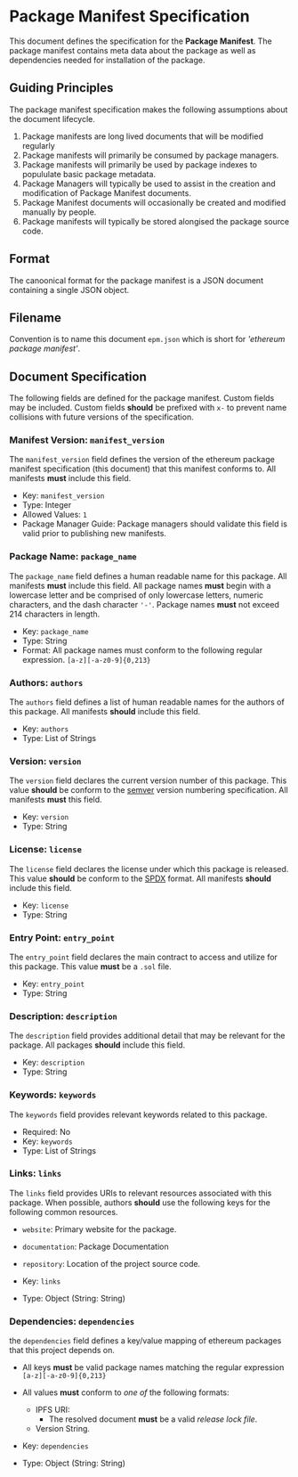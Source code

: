 # Package Manifest Specification

This document defines the specification for the **Package Manifest**.  The
package manifest contains meta data about the package as well as dependencies
needed for installation of the package.


## Guiding Principles

The package manifest specification makes the following assumptions about the
document lifecycle.

1. Package manifests are long lived documents that will be modified regularly
2. Package manifests will primarily be consumed by package managers.
3. Package manifests will primarily be used by package indexes to popululate basic package metadata.
2. Package Managers will typically be used to assist in the creation and modification of Package Manifest documents.
4. Package Manifest documents will occasionally be created and modified manually by people.
4. Package manifests will typically be stored alongised the package source code.


## Format

The canoonical format for the package manifest is a JSON document containing a
single JSON object.  


## Filename

Convention is to name this document `epm.json` which is short for *'ethereum
package manifest'*.


## Document Specification

The following fields are defined for the package manifest.  Custom fields may
be included.  Custom fields **should** be prefixed with `x-` to prevent name
collisions with future versions of the specification.


### Manifest Version: `manifest_version`


The `manifest_version` field defines the version of the ethereum package manifest
specification (this document) that this manifest conforms to. All manifests
**must** include this field.

* Key: `manifest_version`
* Type: Integer
* Allowed Values: `1`
* Package Manager Guide: Package managers should validate this field is valid prior to publishing new manifests.


### Package Name: `package_name`

The `package_name` field defines a human readable name for this package.  All
manifests **must** include this field.  All package names **must** begin with a
lowercase letter and be comprised of only lowercase letters, numeric
characters, and the dash character `'-'`.  Package names **must** not exceed
214 characters in length.

* Key: `package_name`
* Type: String
* Format: All package names must conform to the following regular expression. `[a-z][-a-z0-9]{0,213}`

### Authors: `authors`

The `authors` field defines a list of human readable names for the authors of
this package.  All manifests **should** include this field. 


* Key: `authors`
* Type: List of Strings


### Version: `version`

The `version` field declares the current version number of this package.  This value
**should** be conform to the [semver](http://semver.org/) version numbering
specification.  All manifests **must** this field.

* Key: `version`
* Type: String


### License: `license`

The `license` field declares the license under which this package is released.  This value
**should** be conform to the
[SPDX](https://en.wikipedia.org/wiki/Software_Package_Data_Exchange) format.
All manifests **should** include this field.

* Key: `license`
* Type: String

### Entry Point: `entry_point`

The `entry_point` field declares the main contract to access and utilize for this package.  This value
**must** be a `.sol` file.

* Key: `entry_point`
* Type: String


### Description: `description`

The `description` field provides additional detail that may be relevant for the
package.  All packages **should** include this field.

* Key: `description`
* Type: String


### Keywords: `keywords`

The `keywords` field provides relevant keywords related to this package.

* Required: No
* Key: `keywords`
* Type: List of Strings


### Links: `links`

The `links` field provides URIs to relevant resources
associated with this package.  When possible, authors **should** use the
following keys for the following common resources.

* `website`: Primary website for the package.
* `documentation`: Package Documentation
* `repository`: Location of the project source code.

* Key: `links`
* Type: Object (String: String)


### Dependencies: `dependencies`

the `dependencies` field defines a key/value mapping of ethereum packages that
this project depends on.

* All keys **must** be valid package names matching the regular expression `[a-z][-a-z0-9]{0,213}`
* All values **must** conform to *one of* the following formats:
    * IPFS URI:
        * The resolved document **must** be a valid *release lock file*.
    * Version String.


* Key: `dependencies`
* Type: Object (String: String)
